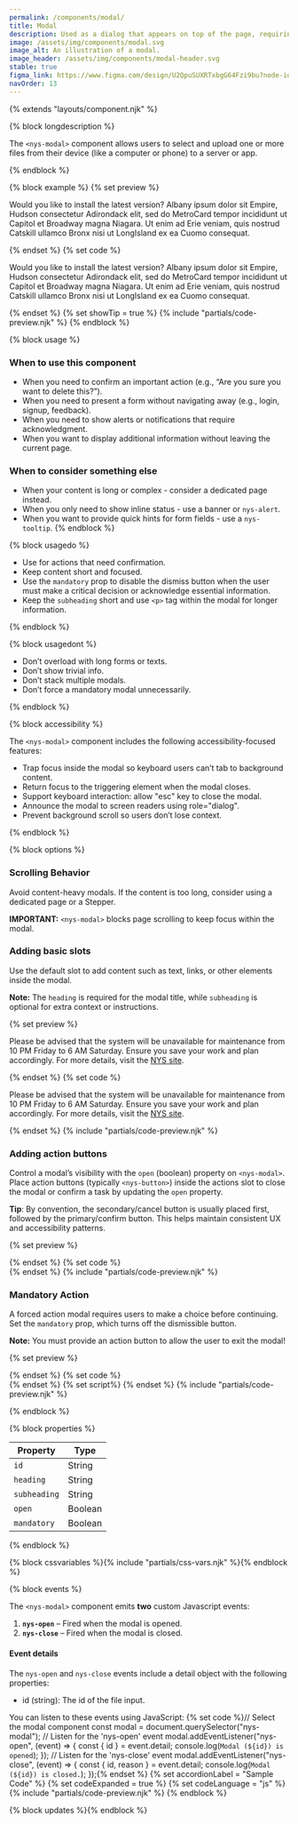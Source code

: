```yaml
---
permalink: /components/modal/
title: Modal
description: Used as a dialog that appears on top of the page, requiring user interaction before returning to the main content.
image: /assets/img/components/modal.svg
image_alt: An illustration of a modal.
image_header: /assets/img/components/modal-header.svg
stable: true
figma_link: https://www.figma.com/design/U2QpuSUXRTxbgG64Fzi9bu?node-id=4739-1812
navOrder: 13
---
```


{% extends "layouts/component.njk" %}

{% block longdescription %}

The `<nys-modal>` component allows users to select and upload one or more files from their device (like a computer or phone) to a server or app.

{% endblock %}

{% block example %}
{% set preview %}
<div>
  <nys-button label="Open Modal" onClick="showModal('modal1')"></nys-button>
  <nys-modal
    id="modal1"
    heading="Update Available"
    subheading="A new version of this application is ready to install."
  >
    <p>
        Would you like to install the latest version? Albany ipsum dolor sit
        Empire, Hudson consectetur Adirondack elit, sed do MetroCard tempor
        incididunt ut Capitol et Broadway magna Niagara. Ut enim ad Erie
        veniam, quis nostrud Catskill ullamco Bronx nisi ut LongIsland ex ea
        Cuomo consequat.
    </p>
    <div slot="actions">
      <nys-button label="Not now" variant="text" onClick="closeModal('modal1')"></nys-button>
      <nys-button label="Update" onClick="showMessage('modal1', 'Executing update...')"></nys-button>
    </div>
  </nys-modal>
</div>
{% endset %}
{% set code %}
  <nys-button label="Open Modal" onClick="yourOpenModalFunction()"></nys-button>
<nys-modal
  id="modal1"
  heading="Update Available"
  subheading="A new version of this application is ready to install."
>
  <p>
      Would you like to install the latest version? Albany ipsum dolor sit
      Empire, Hudson consectetur Adirondack elit, sed do MetroCard tempor
      incididunt ut Capitol et Broadway magna Niagara. Ut enim ad Erie
      veniam, quis nostrud Catskill ullamco Bronx nisi ut LongIsland ex ea
      Cuomo consequat.
  </p>
  <div slot="actions">
    <nys-button label="Not now" variant="text" onClick="yourCloseFunction()"></nys-button>
    <nys-button label="Update" onClick="yourUpdateFunction()"></nys-button>
  </div>
</nys-modal>
{% endset %}
{% set showTip = true %}
{% include "partials/code-preview.njk" %}
{% endblock %}

{% block usage %}

### When to use this component

- When you need to confirm an important action (e.g., “Are you sure you want to delete this?”).
- When you need to present a form without navigating away (e.g., login, signup, feedback).
- When you need to show alerts or notifications that require acknowledgment.
- When you want to display additional information without leaving the current page.

### When to consider something else

- When your content is long or complex - consider a dedicated page instead.
- When you only need to show inline status - use a banner or `nys-alert`.
- When you want to provide quick hints for form fields - use a `nys-tooltip`.
{% endblock %}

{% block usagedo %}

  - Use for actions that need confirmation.
  - Keep content short and focused.
  - Use the `mandatory` prop to disable the dismiss button when the user must make a critical decision or acknowledge essential information.
  - Keep the `subheading` short and use `<p>` tag within the modal for longer information.

{% endblock %}

{% block usagedont %}

  - Don’t overload with long forms or texts.
  - Don’t show trivial info.
  - Don’t stack multiple modals.
  - Don’t force a mandatory modal unnecessarily.

{% endblock %}

{% block accessibility %}

The `<nys-modal>` component includes the following accessibility-focused features:

  - Trap focus inside the modal so keyboard users can’t tab to background content.
  - Return focus to the triggering element when the modal closes.
  - Support keyboard interaction: allow "esc" key to close the modal.
  - Announce the modal to screen readers using role="dialog".
  - Prevent background scroll so users don’t lose context.

{% endblock %}

{% block options %}

### Scrolling Behavior
Avoid content-heavy modals. If the content is too long, consider using a dedicated page or a Stepper.

**IMPORTANT:**  `<nys-modal>` blocks page scrolling to keep focus within the modal.

### Adding basic slots
Use the default slot to add content such as text, links, or other elements inside the modal.

**Note:** The `heading` is required for the modal title, while `subheading` is optional for extra context or instructions.

{% set preview %}
<div>
  <nys-button label="Open Modal" onClick="showModal('modal2')"></nys-button>
  <nys-modal id="modal2" heading="System Maintenance Notice" subheading="Scheduled downtime will occur this weekend.">
    <p>
      Please be advised that the system will be unavailable for maintenance
      from 10 PM Friday to 6 AM Saturday. Ensure you save your work and
      plan accordingly. For more details, visit the
      <a href="https://www.ny.gov/" target="_blank" rel="noopener noreferrer">NYS site</a>.
    </p>
  </nys-modal>
</div>
{% endset %}
{% set code %}
<nys-modal id="modal2" heading="System Maintenance Notice" subheading="Scheduled downtime will occur this weekend.">
  <p>
    Please be advised that the system will be unavailable for maintenance
    from 10 PM Friday to 6 AM Saturday. Ensure you save your work and
    plan accordingly. For more details, visit the
    <a href="https://www.ny.gov/" target="_blank" rel="noopener noreferrer">NYS site</a>.
  </p>
</nys-modal>
{% endset %}
{% include "partials/code-preview.njk" %}

### Adding action buttons
Control a modal’s visibility with the `open` (boolean) property on `<nys-modal>`. Place action buttons (typically `<nys-button>`) inside the actions slot to close the modal or confirm a task by updating the `open` property.

**Tip**: By convention, the secondary/cancel button is usually placed first, followed by the primary/confirm button. This helps maintain consistent UX and accessibility patterns.

{% set preview %}
<div>
  <nys-button label="Open Modal" onClick="showModal('modal3')"></nys-button>
  <nys-modal id="modal3" heading="Update password?">
    <nys-textinput label="Username" name="username" type="text" width="full"></nys-textinput>
    <nys-textinput label="Password" name="password" type="password" width="full"></nys-textinput>
    <div slot="actions">
      <nys-button label="Not now" variant="outline" onClick="closeModal('modal3')"></nys-button>
      <nys-button label="Update" onClick="showMessage('modal3', 'Changes saved!')"></nys-button>
    </div>
  </nys-modal>
</div>
{% endset %}
{% set code %}
<nys-modal id="modal3" heading="Update password?">
  <nys-textinput label="Username" name="username" type="text" width="full"></nys-textinput>
  <nys-textinput label="Password" name="password" type="password" width="full"></nys-textinput>
  <div slot="actions">
    <nys-button label="Not now" variant="outline" onClick="yourFunctionHere()"></nys-button>
    <nys-button label="Update" onClick="yourFunctionHere()"></nys-button>
  </div>
</nys-modal>
{% endset %}
{% include "partials/code-preview.njk" %}

### Mandatory Action
A forced action modal requires users to make a choice before continuing. Set the `mandatory` prop, which turns off the dismissible button.

**Note:** You must provide an action button to allow the user to exit the modal!

{% set preview %}
<div>
  <nys-button label="Open Modal" onClick="showModal('modal4')"></nys-button>
  <nys-modal
    id="modal4"
    heading="Your session has expired. 🪡"
    subheading="You will need to log in again in order to continue."
    mandatory
  >
    <div slot="actions">
      <nys-button label="Login" onClick="closeModal('modal4', 'Logging In...')"></nys-button>
    </div>
  </nys-modal>
</div>
{% endset %}
{% set code %}
<nys-modal
  id="modal4"
  heading="Your session has expired. 🪡"
  subheading="You will need to log in again in order to continue."
  mandatory
>
  <div slot="actions">
    <nys-button label="Login" onClick="yourFunctionHere()"></nys-button>
  </div>
</nys-modal>
{% endset %}
{% set script%}
<!-- The script tag here impacts all the examples above. -->
  <script>
    function showModal(id) {
      const modal = document.getElementById(id);
      if (modal) {
        modal.open = true;
      }
    };
    function closeModal(id) {
      const modal = document.getElementById(id);
      if (modal) {
        modal.open = false;
      }
    }; 
    function showMessage(id, message) {
      /* Uncomment the below when the <nys-button> onClick issue with it calling the function twice is fixed... leaving this function here for now */
      // alert(`Mock Alert: ${message}`);
      closeModal(id);
    }; 
  </script>
{% endset %}
{% include "partials/code-preview.njk" %}

{% endblock %}

{% block properties %}

| Property      | Type                                                               |
|---------------|--------------------------------------------------------------------|
| `id`          | String                                                             |
| `heading`     | String                                                             |
| `subheading`  | String                                                             |
| `open`        | Boolean                                                            |
| `mandatory`   | Boolean                                                            |


{% endblock %}

{% block cssvariables %}{% include "partials/css-vars.njk" %}{% endblock %}


{% block events %}

The `<nys-modal>` component emits **two** custom Javascript events:

1.  **`nys-open`** – Fired when the modal is opened.
2.  **`nys-close`** – Fired when the modal is closed.

#### Event details
The `nys-open` and `nys-close` events include a detail object with the following properties:

- id (string): The id of the file input.


You can listen to these events using JavaScript:
{% set code %}// Select the modal component
const modal = document.querySelector("nys-modal");
// Listen for the 'nys-open' event
modal.addEventListener("nys-open", (event) => {
  const { id } = event.detail;
  console.log(`Modal (${id}) is opened`);
});
// Listen for the 'nys-close' event
modal.addEventListener("nys-close", (event) => {
  const { id, reason } = event.detail;
  console.log(`Modal (${id}) is closed.`);
});{% endset %}
{% set accordionLabel = "Sample Code" %}
{% set codeExpanded = true %}
{% set codeLanguage = "js" %}
{% include "partials/code-preview.njk" %}
{% endblock %}

{% block updates %}{% endblock %}
